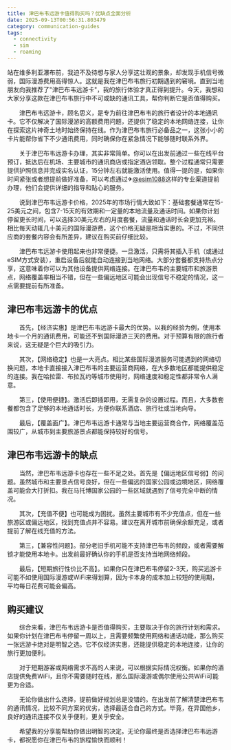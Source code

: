 ```yaml
---
title: 津巴布韦远游卡值得购买吗？优缺点全面分析
date: 2025-09-13T00:56:31.803479
category: communication-guides
tags:
  - connectivity
  - sim
  - roaming
---
```


站在维多利亚瀑布前，我迫不及待想与家人分享这壮观的景象，却发现手机信号微弱，国际漫游费用高得惊人。这就是我在津巴布韦旅行初期遇到的窘境。直到当地朋友向我推荐了"津巴布韦远游卡"，我的旅行体验才真正得到提升。今天，我想和大家分享这款在津巴布韦旅行中不可或缺的通讯工具，帮你判断它是否值得购买。

　　津巴布韦远游卡，顾名思义，是专为前往津巴布韦的旅行者设计的本地通讯卡。它不仅解决了国际漫游的高额费用问题，还提供了稳定的本地网络连接，让你在探索这片神奇土地时始终保持在线。作为津巴布韦旅行必备品之一，这张小小的卡片能帮你省下不少通讯费用，同时确保你在紧急情况下能够随时联系外界。

　　关于津巴布韦远游卡办理，其实非常简单。你可以在出发前通过一些在线平台预订，抵达后在机场、主要城市的通讯商店或指定酒店领取。整个过程通常只需要提供护照信息并完成实名认证，15分钟左右就能激活使用。值得一提的是，如果你时间紧张或者想提前做好准备，可以考虑通过✈[@esim1088](https://t.me/s/esim1088)这样的专业渠道提前办理，他们会提供详细的指导和贴心的服务。

　　说到津巴布韦远游卡价格，2025年的市场行情大致如下：基础套餐通常在15-25美元之间，包含7-15天的有效期和一定量的本地流量及通话时间。如果你计划停留更长时间，可以选择30美元左右的月度套餐，流量和通话时长会更加充裕。相比每天动辄几十美元的国际漫游费，这个价格无疑是相当实惠的。不过，不同供应商的套餐内容会有所差异，建议在购买前仔细比较。

　　津巴布韦远游卡使用起来也非常便捷。一旦激活，只需将其插入手机（或通过eSIM方式安装），重启设备后就能自动连接到当地网络。大部分套餐都支持热点分享，这意味着你可以为其他设备提供网络连接。在津巴布韦的主要城市和旅游景点，网络覆盖率相当不错，但在一些偏远地区可能会出现信号不稳定的情况，这一点需要提前有所准备。

## 津巴布韦远游卡的优点

　　首先，【经济实惠】是津巴布韦远游卡最大的优势。以我的经验为例，使用本地卡一个月的通讯费用，可能还不到国际漫游三天的费用。对于预算有限的旅行者来说，这无疑是个巨大的吸引力。

　　其次，【网络稳定】也是一大亮点。相比某些国际漫游服务可能遇到的网络切换问题，本地卡直接接入津巴布韦的主要运营商网络，在大多数地区都能提供稳定的连接。我在哈拉雷、布拉瓦约等城市使用时，网络速度和稳定性都非常令人满意。

　　第三，【使用便捷】。激活后即插即用，无需复杂的设置过程。而且，大多数套餐都包含了足够的本地通话时长，方便你联系酒店、旅行社或当地向导。

　　最后，【覆盖面广】。津巴布韦远游卡通常与当地主要运营商合作，网络覆盖范围较广，从城市到主要旅游景点都能保持较好的信号。

## 津巴布韦远游卡的缺点

　　当然，津巴布韦远游卡也存在一些不足之处。首先是【偏远地区信号弱】的问题。虽然城市和主要景点信号良好，但在一些偏远的国家公园或边境地区，网络覆盖可能会大打折扣。我在马托博国家公园的一些区域就遇到了信号完全中断的情况。

　　其次，【充值不便】也可能成为困扰。虽然主要城市有不少充值点，但在一些旅游区或偏远地区，找到充值点并不容易。建议在离开城市前确保余额充足，或者提前了解在线充值的方法。

　　第三，【兼容性问题】。部分老旧手机可能不支持津巴布韦的频段，或者需要解锁才能使用本地卡。出发前最好确认你的手机是否支持当地网络频段。

　　最后，【短期旅行性价比不高】。如果你只在津巴布韦停留2-3天，购买远游卡可能不如使用国际漫游或WiFi来得划算，因为卡本身的成本加上较短的使用期，平均每日花费可能会偏高。

## 购买建议

　　综合来看，津巴布韦远游卡是否值得购买，主要取决于你的旅行计划和需求。如果你计划在津巴布韦停留一周以上，且需要频繁使用网络和通话功能，那么购买一张远游卡绝对是明智之选。它不仅经济实惠，还能提供稳定的本地连接，让你的旅行更加便利。

　　对于短期游客或网络需求不高的人来说，可以根据实际情况权衡。如果你的酒店提供免费WiFi，且你不需要随时在线，那么国际漫游或偶尔使用公共WiFi可能更为合适。

　　无论你做出什么选择，提前做好规划总是没错的。在出发前了解清楚津巴布韦的通讯情况，比较不同方案的优劣，选择最适合自己的方式。毕竟，在异国他乡，良好的通讯连接不仅关乎便利，更关乎安全。

　　希望我的分享能帮助你做出明智的决定。无论你最终是否选择津巴布韦远游卡，都祝愿你在津巴布韦的旅程愉快而顺利！